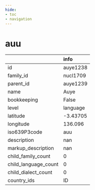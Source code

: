 ```yaml
---
hide:
- toc
- navigation
---
```

# auu
|                      | info     |
|:---------------------|:---------|
| id                   | auye1238 |
| family_id            | nucl1709 |
| parent_id            | auye1239 |
| name                 | Auye     |
| bookkeeping          | False    |
| level                | language |
| latitude             | -3.43705 |
| longitude            | 136.096  |
| iso639P3code         | auu      |
| description          | nan      |
| markup_description   | nan      |
| child_family_count   | 0        |
| child_language_count | 0        |
| child_dialect_count  | 0        |
| country_ids          | ID       |